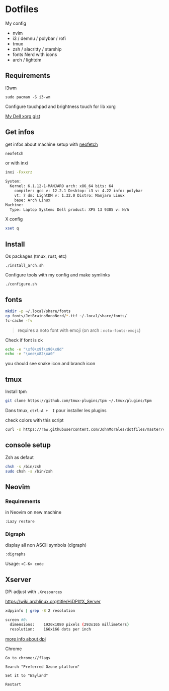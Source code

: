 # Dotfiles

My config

- nvim
- i3 / demnu / polybar / rofi
- tmux
- zsh / alacritty / starship
- fonts Nerd with icons
- arch / lightdm

## Requirements

I3wm

```
sudo pacman -S i3-wm
```

Configure touchpad and brightness touch for lib xorg

[My Dell xorg gist](https://gist.github.com/jrollin/1208610469474c4315a1f9d6c3e1da8c)

## Get infos

get infos about machine setup with [neofetch](https://github.com/dylanaraps/neofetch)

```Bash
neofetch
```

or with inxi

```Bash
inxi -Fxxxrz

System:
  Kernel: 6.1.12-1-MANJARO arch: x86_64 bits: 64
    compiler: gcc v: 12.2.1 Desktop: i3 v: 4.22 info: polybar
    vt: 7 dm: LightDM v: 1.32.0 Distro: Manjaro Linux
    base: Arch Linux
Machine:
  Type: Laptop System: Dell product: XPS 13 9305 v: N/A
```

X config

```Bash
xset q
```

## Install

Os packages (tmux, rust, etc)

```
./install_arch.sh
```

Configure tools with my config and make symlinks

```
./configure.sh
```

## fonts

```Bash
mkdir -p ~/.local/share/fonts
cp fonts/JetBrainsMonoNerd/*.ttf ~/.local/share/fonts/
fc-cache -fv
```

> requires a noto font with emoji (on arch : `noto-fonts-emoji`)

Check if font is ok

```bash
echo -e "\xf0\x9f\x90\x8d"
echo -e "\xee\x82\xa0"
```

you should see snake icon and branch icon

## tmux

Install tpm

```Bash
git clone https://github.com/tmux-plugins/tpm ~/.tmux/plugins/tpm
```

Dans tmux, `ctrl-A +  I` pour installer les plugins

check colors with this script

```Bash
curl -s https://raw.githubusercontent.com/JohnMorales/dotfiles/master/colors/24-bit-color.sh | bash
```

## console setup

Zsh as defaut

```Bash
chsh -s /bin/zsh
sudo chsh -s /bin/zsh
```

## Neovim

### Requirements

in Neovim on new machine

```vim
:Lazy restore
```

### Digraph

display all non ASCII symbols (digraph)

```
:digraphs
```

Usage: `<C-K> code`

## Xserver

DPi adjust with `.Xresources`

https://wiki.archlinux.org/title/HiDPI#X_Server

```Bash
xdpyinfo | grep -B 2 resolution

screen #0:
  dimensions:    1920x1080 pixels (293x165 millimeters)
  resolution:    166x166 dots per inch
```

[more info about dpi](https://linuxreviews.org/HOWTO_set_DPI_in_Xorg)


Chrome 



    Go to chrome://flags

    Search "Preferred Ozone platform"

    Set it to "Wayland"

    Restart

